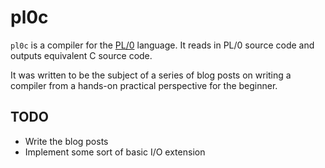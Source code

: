 pl0c
====
`pl0c` is a compiler for the
[PL/0](https://en.wikipedia.org/wiki/PL/0)
language. It reads in PL/0 source code and outputs
equivalent C source code.

It was written to be the subject of a series of blog posts
on writing a compiler from a hands-on practical perspective
for the beginner.

TODO
----
* Write the blog posts
* Implement some sort of basic I/O extension
